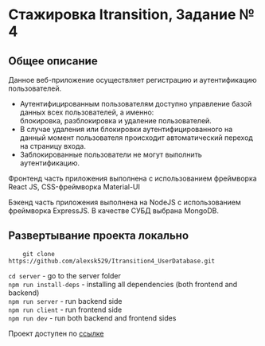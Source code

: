 # Стажировка Itransition, Задание № 4

## Общее описание

Данное веб-приложение осуществляет регистрацию и аутентификацию пользователей.<br/>
- Аутентифицированным пользователям доступно управление базой данных всех пользователей, а именно:<br/>
блокировка, разблокировка и удаление пользователей.<br/>
- В случае удаления или блокировки аутентифицированного на данный момент пользователя происходит автоматический переход на страницу входа.<br/>
- Заблокированные пользователи не могут выполнить аутентификацию.

Фронтенд часть приложения выполнена с использованием фреймворка React JS, CSS-фреймворка Material-UI

Бэкенд часть приложения выполнена на NodeJS с использованием фреймворка ExpressJS.
В качестве СУБД выбрана MongoDB.

## Развертывание проекта локально
```
    git clone https://github.com/alexsk529/Itransition4_UserDatabase.git
```
``` cd server ``` - go to the server folder <br/>
``` npm run install-deps ``` - installing all dependencies (both frontend and backend) <br/>
``` npm run server ``` - run backend side <br/>
``` npm run client ``` - run frontend side <br/>
``` npm run dev ``` - run both backend and frontend sides

Проект доступен по [ссылке](https://itransition-database.vercel.app/)

